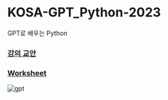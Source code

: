 # KOSA-GPT_Python-2023
GPT로 배우는 Python


### [강의 교안](https://drive.google.com/file/d/1RPaLYb9g09C5CIT-TeneW0b7X4GrlcZh/view?usp=sharing)    

### [Worksheet](https://docs.google.com/spreadsheets/d/15fmymsvWEN9roCBdEkzzXQfMKZVlrrxJEIgLnPZBcoE/edit?usp=sharing)


![gpt](https://github.com/JSJeong-me/KOSA-GPT_Python-2023/assets/54794815/8315eb7d-0f81-4bf8-9ed2-9196a7c62895)
